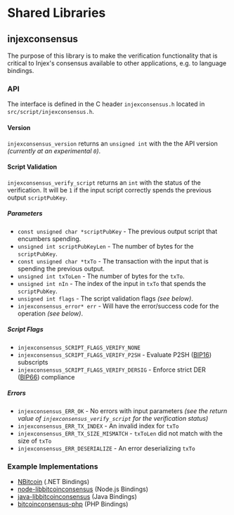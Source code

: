 Shared Libraries
================

## injexconsensus

The purpose of this library is to make the verification functionality that is critical to Injex's consensus available to other applications, e.g. to language bindings.

### API

The interface is defined in the C header `injexconsensus.h` located in  `src/script/injexconsensus.h`.

#### Version

`injexconsensus_version` returns an `unsigned int` with the the API version *(currently at an experimental `0`)*.

#### Script Validation

`injexconsensus_verify_script` returns an `int` with the status of the verification. It will be `1` if the input script correctly spends the previous output `scriptPubKey`.

##### Parameters
- `const unsigned char *scriptPubKey` - The previous output script that encumbers spending.
- `unsigned int scriptPubKeyLen` - The number of bytes for the `scriptPubKey`.
- `const unsigned char *txTo` - The transaction with the input that is spending the previous output.
- `unsigned int txToLen` - The number of bytes for the `txTo`.
- `unsigned int nIn` - The index of the input in `txTo` that spends the `scriptPubKey`.
- `unsigned int flags` - The script validation flags *(see below)*.
- `injexconsensus_error* err` - Will have the error/success code for the operation *(see below)*.

##### Script Flags
- `injexconsensus_SCRIPT_FLAGS_VERIFY_NONE`
- `injexconsensus_SCRIPT_FLAGS_VERIFY_P2SH` - Evaluate P2SH ([BIP16](https://github.com/bitcoin/bips/blob/master/bip-0016.mediawiki)) subscripts
- `injexconsensus_SCRIPT_FLAGS_VERIFY_DERSIG` - Enforce strict DER ([BIP66](https://github.com/bitcoin/bips/blob/master/bip-0066.mediawiki)) compliance

##### Errors
- `injexconsensus_ERR_OK` - No errors with input parameters *(see the return value of `injexconsensus_verify_script` for the verification status)*
- `injexconsensus_ERR_TX_INDEX` - An invalid index for `txTo`
- `injexconsensus_ERR_TX_SIZE_MISMATCH` - `txToLen` did not match with the size of `txTo`
- `injexconsensus_ERR_DESERIALIZE` - An error deserializing `txTo`

### Example Implementations
- [NBitcoin](https://github.com/NicolasDorier/NBitcoin/blob/master/NBitcoin/Script.cs#L814) (.NET Bindings)
- [node-libbitcoinconsensus](https://github.com/bitpay/node-libbitcoinconsensus) (Node.js Bindings)
- [java-libbitcoinconsensus](https://github.com/dexX7/java-libbitcoinconsensus) (Java Bindings)
- [bitcoinconsensus-php](https://github.com/Bit-Wasp/bitcoinconsensus-php) (PHP Bindings)
